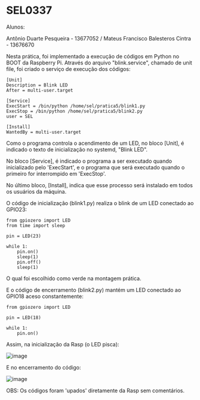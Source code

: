 # SEL0337

Alunos: 

Antônio Duarte Pesqueira - 13677052 / Mateus Francisco Balesteros Cintra - 13676670

Nesta prática, foi implementado a execução de códigos em Python no BOOT da Raspberry Pi. Através do arquivo "blink.service", chamado de unit file, foi criado o serviço de execução dos códigos:

```
[Unit]
Description = Blink LED
After = multi-user.target

[Service]
ExecStart = /bin/python /home/sel/pratica5/blink1.py
ExecStop = /bin/python /home/sel/pratica5/blink2.py
user = SEL

[Install]
WantedBy = multi-user.target
```

Como o programa controla o acendimento de um LED, no bloco [Unit], é indicado o texto de inicialização no systemd, "Blink LED".

No bloco [Service], é indicado o programa a ser executado quando inicializado pelo 'ExecStart', e o programa que será executado quando o primeiro for interrompido em 'ExecStop'.

No último bloco, [Install], indica que esse processo será instalado em todos os usuários da máquina.

O código de inicialização (blink1.py) realiza o blink de um LED conectado ao GPIO23:

```
from gpiozero import LED
from time import sleep

pin = LED(23)

while 1:
	pin.on()
	sleep(1)
	pin.off()
	sleep(1)
```

O qual foi escolhido como verde na montagem prática.

E o código de encerramento (blink2.py) mantém um LED conectado ao GPIO18 aceso constantemente:

```
from gpiozero import LED

pin = LED(18)

while 1:
	pin.on()
```

Assim, na inicialização da Rasp (o LED pisca):

![image](https://github.com/user-attachments/assets/377abc6d-35ff-45be-9239-306d5cfd317f)

E no encerramento do código:

![image](https://github.com/user-attachments/assets/7b56175b-627e-44c2-be80-1ad0ef27104c)

OBS: Os códigos foram 'upados' diretamente da Rasp sem comentários. 

